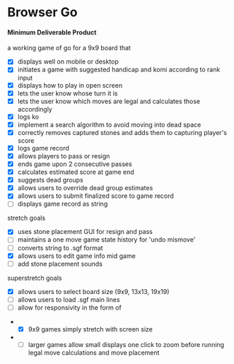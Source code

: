 # Browser Go 
#### Minimum Deliverable Product

a working game of go for a 9x9 board that
- [x] displays well on mobile or desktop 
- [x] initiates a game with suggested handicap and komi according to rank input
- [x] displays how to play in open screen
- [x] lets the user know whose turn it is
- [x] lets the user know which moves are legal and calculates those accordingly
- [x] logs ko
- [x] implement a search algorithm to avoid moving into dead space
- [x] correctly removes captured stones and adds them to capturing player's score
- [x] logs game record
- [x] allows players to pass or resign
- [x] ends game upon 2 consecutive passes
- [x] calculates estimated score at game end
- [x] suggests dead groups
- [x] allows users to override dead group estimates
- [x] allows users to submit finalized score to game record
- [ ] displays game record as string

stretch goals
- [x] uses stone placement GUI for resign and pass
- [ ] maintains a one move game state history for 'undo mismove'
- [ ] converts string to .sgf format
- [x] allows users to edit game info mid game
- [ ] add stone placement sounds
  
superstretch goals
- [x] allows users to select board size (9x9, 13x13, 19x19)
- [ ] allows users to load .sgf main lines
- [ ] allow for responsivity in the form of
- - [x]  9x9 games simply stretch with screen size
- - [ ] larger games allow small displays one click to zoom before running legal move calculations and move placement

<!-- describe go with images of game-->

<!-- List of technologies used -->

<!-- How to play, link to deploy -->

<!-- roadmap -->